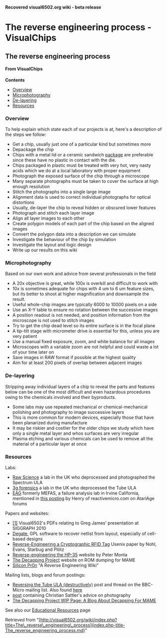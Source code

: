 **Recovered visual6502.org wiki - beta release**

# The reverse engineering process - VisualChips

## The reverse engineering process

#### From VisualChips
**Contents**

- [Overview](#overview)
- [Microphotography](#microphotography)
- [De-layering](#delayering)
- [Resources](#resources)

### Overview

To help explain which state each of our projects is at, here's a description of the steps we follow:

- Get a chip, usually just one of a particular kind but sometimes more
- Depackage the chip
- Chips with a metal lid or a ceramic sandwich [package](http://en.wikipedia.org/wiki/Dual_in-line_package) are preferable since these have no plastic in contact with the die.
- Chips packaged in plastic must be treated with very hot, very nasty acids which we do at a local laboratory with proper equipment
- Photograph the exposed surface of the chip through a microscope
- Many separate photographs must be taken to cover the surface at high enough resolution
- Stitch the photographs into a single large image
- Alignment data is used to correct individual photographs for optical distortions
- Usually, de-layer the chip to reveal hidden or obscured lower features
- Photograph and stitch each layer image
- Align all layer images to each other
- Create polygon models of each part of the chip based on the aligned images
- Convert the polygon data into a description we can simulate
- Investigate the behaviour of the chip by simulation
- Investigate the layout and logic design
- Write up our results on this wiki

### Microphotography

Based on our own work and advice from several professionals in the field

- A 20x objective is great, while 100x is overkill and difficult to work with
- 10x is sometimes adequate for chips with 4 um to 6 um feature sizes, but its better to shoot at higher magnification and downsample the result.
- Useful whole-chip images are typically 6000 to 10000 pixels on a side
- Use an X-Y table to ensure no rotation between the successive images
- A position readout is not needed, and position information from the microscope is not used to stitch images
- Try to get the chip dead level so its entire surface is in the focal plane
- A tip-tilt stage with micrometer drive is essential for this, unless you are very patient
- Use a manual fixed exposure, zoom, and white balance for all images
- Microscopes with a variable zoom are not helpful and could waste a lot of your time later on
- Save images in RAW format if possible at the highest quality
- Aim for at least 200 pixels of overlap between adjacent images

### De-layering

Stripping away individual layers of a chip to reveal the parts and features below can be one of the most difficult and even hazardous procedures owing to the chemicals involved and their byproducts.

- Some labs may use repeated mechanical or chemical-mechanical polishing and photography to image successive layers
- This is more common for modern devices, especially those that have been planarized during manufacture
- It may be riskier and costlier for the older chips we study which have only a single metal layer and whos surfaces are very irregular
- Plasma etching and various chemicals can be used to remove all the material of a particular layer at once

### Resources

Labs:

- [Raw Science](https://www.rawscience.co.uk/reverse-enginering/decapsulation.aspx) a lab in the UK who deprocessed and photographed the Spectrum ULA
- [3g forensics](http://www.3gforensics.co.uk/content.php/203) a lab in the UK who deprocessed the Tube ULA
- [EAG](https://www.eag.com/services/engineering/failure-analysis/) formerly MEFAS, a failure analysis lab in Irvine California, mentioned in [this posting](http://www.atariage.com/forums/topic/136706-internal-antic-and-gtia-schematics/page__view__findpost__p__1651531?s=de4cd5a79909d3bcb06b0384e3039745) by Henry of reactivemicro.com on AtariAge forums

Papers and websites:

- [[1]](http://visual6502.org/downloads.html) Visual6502's PDFs relating to Greg James' presentation at SIGGRAPH 2010
- [Degate](http://www.degate.org/), GPL software to recover netlist from layout, especially of cell-based designs
- [Reverse-Engineering a Cryptographic RFID Tag](http://www.usenix.org/events/sec08/tech/nohl.html) Usenix paper by Nohl, Evans, Starbug and Plötz
- [Reverse-engineering the HP-35](http://www.pmonta.com/calculators/hp-35/) website by Peter Monta
- [The Decapping Project](http://guru.mameworld.info/decap/index.html) website on ROM dumping for MAME
- [Silicon Pr0n](http://siliconpr0n.wikispaces.com/) "A Reverse Engineering Wiki"

Mailing lists, blogs and forum postings:

- [Reversing the Tube ULA (destructively)](http://lists.cloud9.co.uk/pipermail/bbc-micro/2010-October/009437.html) post and thread on the BBC-Micro mailing list. Also found [here](http://mdfs.net/Archive/BBCMicro/2010/10/29/182154.htm)
- [post](http://lists.cloud9.co.uk/pipermail/bbc-micro/2010-October/009443.html) containing Christian Sattler's advice on photography
- [The Decapping Project WIP Page: A Blog About Decapping For MAME](http://decap.mameworld.info/)

See also our [Educational Resources](index.php-title-Educational_Resources.md) page

Retrieved from "[http://visual6502.org/wiki/index.php?title=The\_reverse\_engineering\_process](index.php-title-The_reverse_engineering_process.md)"

